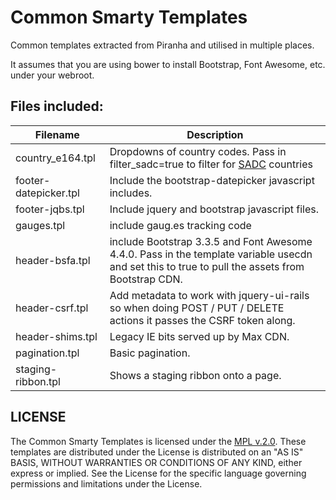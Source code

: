 # Common Smarty Templates

Common templates extracted from Piranha and utilised in multiple places.

It assumes that you are using bower to install Bootstrap, Font Awesome, etc. under
your webroot.

## Files included:

| Filename               | Description |
| ---------------------- | ----------- |
| country_e164.tpl | Dropdowns of country codes.  Pass in filter_sadc=true to filter for [SADC](https://en.wikipedia.org/wiki/Southern_African_Development_Community) countries |
| footer-datepicker.tpl | Include the bootstrap-datepicker javascript includes. |
| footer-jqbs.tpl | Include jquery and bootstrap javascript files. |
| gauges.tpl | include gaug.es tracking code |
| header-bsfa.tpl | include Bootstrap 3.3.5 and Font Awesome 4.4.0.  Pass in the template variable usecdn and set this to true to pull the assets from Bootstrap CDN. |
| header-csrf.tpl | Add metadata to work with jquery-ui-rails so when doing POST / PUT / DELETE actions it passes the CSRF token along. |
| header-shims.tpl   | Legacy IE bits served up by Max CDN. |
| pagination.tpl | Basic pagination. |
| staging-ribbon.tpl | Shows a staging ribbon onto a page. |

## LICENSE

The Common Smarty Templates is licensed under the [MPL v.2.0](LICENSE).
These templates are distributed under the License is distributed
on an "AS IS" BASIS, WITHOUT WARRANTIES OR CONDITIONS OF ANY KIND,
either express or implied. See the License for the specific language
governing permissions and limitations under the License.
